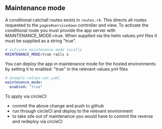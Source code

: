 ## Maintenance mode

A conditional catchall routes exists in `routes.rb`. This directs all routes requested to the `pages#servicedown` controller and view. To activate the conditional route you must provide the app server with MAINTENANCE_MODE=true. When supplied via the helm values.yml files it must be supplied as a string "true".

```bash
# activate maintenance mode locally
MAINTENANCE_MODE=true rails s
```

You can deploy the app in maintenance mode for the hosted environments by setting it to enabled: "true" in the relevant values.yml files

```yml
# example values-uat.yaml
maintenance_mode:
  enabled: "true"
```

To apply via circleCI:

- commit the above change and push to github
- run through circleCI and deploy to the relevant environment
- to take site out of maintenance you would have to commit the reverse and redeploy via circleCI
